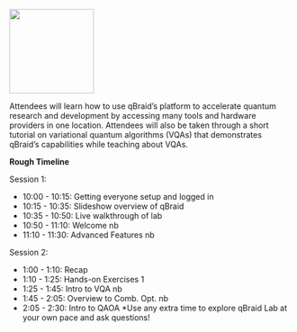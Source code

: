 [<img src="https://qbraid-static.s3.amazonaws.com/logos/Launch_on_qBraid_white.png" width="150">](https://account.qbraid.com?gitHubUrl=https://github.com/qBraid/IEEE_QCE23_qBraid_Tutorial.git)

Attendees will learn how to use qBraid’s platform to accelerate quantum research and development by accessing many tools and hardware providers in one location. Attendees will also be taken through a short tutorial on variational quantum algorithms (VQAs) that demonstrates qBraid’s capabilities while teaching about VQAs. 


**Rough Timeline**

Session 1:
- 10:00 - 10:15: Getting everyone setup and logged in
- 10:15 - 10:35: Slideshow overview of qBraid
- 10:35 - 10:50: Live walkthrough of lab
- 10:50 - 11:10: Welcome nb
- 11:10 - 11:30: Advanced Features nb

Session 2:
- 1:00 - 1:10: Recap
- 1:10 - 1:25: Hands-on Exercises 1
- 1:25 - 1:45: Intro to VQA nb
- 1:45 - 2:05: Overview to Comb. Opt. nb
- 2:05 - 2:30: Intro to QAOA
*Use any extra time to explore qBraid Lab at your own pace and ask questions!